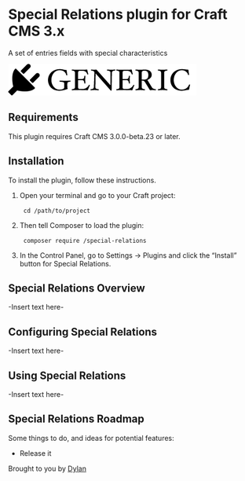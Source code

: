 # Special Relations plugin for Craft CMS 3.x

A set of entries fields with special characteristics

![Screenshot](resources/img/plugin-logo.png)

## Requirements

This plugin requires Craft CMS 3.0.0-beta.23 or later.

## Installation

To install the plugin, follow these instructions.

1. Open your terminal and go to your Craft project:

        cd /path/to/project

2. Then tell Composer to load the plugin:

        composer require /special-relations

3. In the Control Panel, go to Settings → Plugins and click the “Install” button for Special Relations.

## Special Relations Overview

-Insert text here-

## Configuring Special Relations

-Insert text here-

## Using Special Relations

-Insert text here-

## Special Relations Roadmap

Some things to do, and ideas for potential features:

* Release it

Brought to you by [Dylan](https://hyperakt.com)
